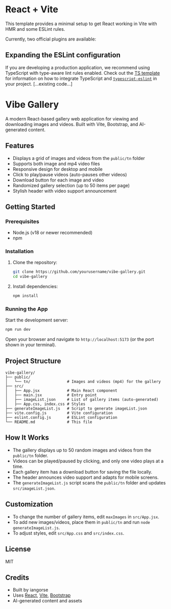 # React + Vite

This template provides a minimal setup to get React working in Vite with HMR and some ESLint rules.

Currently, two official plugins are available:


## Expanding the ESLint configuration

If you are developing a production application, we recommend using TypeScript with type-aware lint rules enabled. Check out the [TS template](https://github.com/vitejs/vite/tree/main/packages/create-vite/template-react-ts) for information on how to integrate TypeScript and [`typescript-eslint`](https://typescript-eslint.io) in your project.
[...existing code...]
# Vibe Gallery

A modern React-based gallery web application for viewing and downloading images and videos. Built with Vite, Bootstrap, and AI-generated content.

## Features

- Displays a grid of images and videos from the `public/tn` folder
- Supports both image and mp4 video files
- Responsive design for desktop and mobile
- Click to play/pause videos (auto-pauses other videos)
- Download button for each image and video
- Randomized gallery selection (up to 50 items per page)
- Stylish header with video support announcement

## Getting Started

### Prerequisites
- Node.js (v18 or newer recommended)
- npm

### Installation
1. Clone the repository:
	```sh
	git clone https://github.com/yourusername/vibe-gallery.git
	cd vibe-gallery
	```
2. Install dependencies:
	```sh
	npm install
	```

### Running the App
Start the development server:
```sh
npm run dev
```
Open your browser and navigate to `http://localhost:5173` (or the port shown in your terminal).

## Project Structure

```
vibe-gallery/
├── public/
│   └── tn/                # Images and videos (mp4) for the gallery
├── src/
│   ├── App.jsx            # Main React component
│   ├── main.jsx           # Entry point
│   ├── imageList.json     # List of gallery items (auto-generated)
│   ├── App.css, index.css # Styles
├── generateImageList.js   # Script to generate imageList.json
├── vite.config.js         # Vite configuration
├── eslint.config.js       # ESLint configuration
└── README.md              # This file
```

## How It Works
- The gallery displays up to 50 random images and videos from the `public/tn` folder.
- Videos can be played/paused by clicking, and only one video plays at a time.
- Each gallery item has a download button for saving the file locally.
- The header announces video support and adapts for mobile screens.
- The `generateImageList.js` script scans the `public/tn` folder and updates `src/imageList.json`.

## Customization
- To change the number of gallery items, edit `maxImages` in `src/App.jsx`.
- To add new images/videos, place them in `public/tn` and run `node generateImageList.js`.
- To adjust styles, edit `src/App.css` and `src/index.css`.

## License
MIT

## Credits
- Built by iangorse
- Uses [React](https://react.dev/), [Vite](https://vitejs.dev/), [Bootstrap](https://getbootstrap.com/)
- AI-generated content and assets
